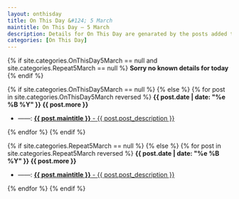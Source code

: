 ```yaml
---
layout: onthisday
title: On This Day &#124; 5 March
maintitle: On This Day — 5 March
description: Details for On This Day are genarated by the posts added to the website so the content is subject to changes/updates over time.
categories: [On This Day]
---
```


{% if site.categories.OnThisDay5March == null and site.categories.Repeat5March == null %}
<strong>Sorry no known details for today</strong>
{% endif %}

{% if site.categories.OnThisDay5March == null %}
{% else %}
{% for post in site.categories.OnThisDay5March reversed %}
<strong>{{ post.date | date: "%e %B %Y" }} {{ post.more }}</strong>
<ul>
<li> ——: <a href="{{ post.url }}"><strong>{{ post.maintitle }}</strong> - {{ post.post_description }}</a></li>
</ul>
{% endfor %}
{% endif %}

{% if site.categories.Repeat5March == null %}
{% else %}
{% for post in site.categories.Repeat5March reversed %}
<strong>{{ post.date | date: "%e %B %Y" }} {{ post.more }}</strong>
<ul>
<li> ——: <a href="{{ post.url }}"><strong>{{ post.maintitle }}</strong> - {{ post.post_description }}</a></li>
</ul>
{% endfor %}
{% endif %}
